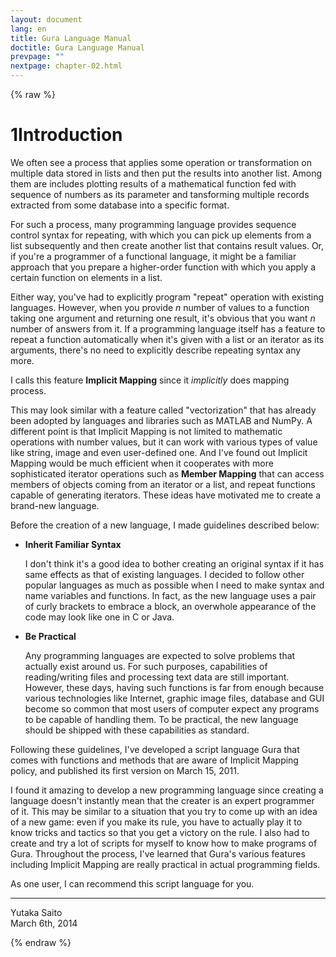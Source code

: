 ```yaml
---
layout: document
lang: en
title: Gura Language Manual
doctitle: Gura Language Manual
prevpage: ""
nextpage: chapter-02.html
---
```

{% raw %}
<h1><span class="caption-index-1">1</span><a name="anchor-1"></a>Introduction</h1>
<p>
We often see a process that applies some operation or transformation on multiple data stored in lists and then put the results into another list. Among them are includes plotting results of a mathematical function fed with sequence of numbers as its parameter and tansforming multiple records extracted from some database into a specific format.
</p>
<p>
For such a process, many programming language provides sequence control syntax for repeating, with which you can pick up elements from a list subsequently and then create another list that contains result values. Or, if you're a programmer of a functional language, it might be a familiar approach that you prepare a higher-order function with which you apply a certain function on elements in a list.
</p>
<p>
Either way, you've had to explicitly program "repeat" operation with existing languages. However, when you provide <em>n</em> number of values to a function taking one argument and returning one result, it's obvious that you want <em>n</em> number of answers from it. If a programming language itself has a feature to repeat a function automatically when it's given with a list or an iterator as its arguments, there's no need to explicitly describe repeating syntax any more.
</p>
<p>
I calls this feature <strong>Implicit Mapping</strong> since it <em>implicitly</em> does mapping process.
</p>
<p>
This may look similar with a feature called "vectorization" that has already been adopted by languages and libraries such as MATLAB and NumPy. A different point is that Implicit Mapping is not limited to mathematic operations with number values, but it can work with various types of value like string, image and even user-defined one. And I've found out Implicit Mapping would be much efficient when it cooperates with more sophisticated iterator operations such as <strong>Member Mapping</strong> that can access members of objects coming from an iterator or a list, and repeat functions capable of generating iterators. These ideas have motivated me to create a brand-new language.
</p>
<p>
Before the creation of a new language, I made guidelines described below:
</p>
<ul>
<li><p>
<strong>Inherit Familiar Syntax</strong>
</p>
<p>
I don't think it's a good idea to bother creating an original syntax if it has same effects as that of existing languages. I decided to follow other popular languages as much as possible when I need to make syntax and name variables and functions. In fact, as the new language uses a pair of curly brackets to embrace a block, an overwhole appearance of the code may look like one in C or Java.
</p>
</li>
<li><p>
<strong>Be Practical</strong>
</p>
<p>
Any programming languages are expected to solve problems that actually exist around us. For such purposes, capabilities of reading/writing files and processing text data are still important. However, these days, having such functions is far from enough because various technologies like Internet, graphic image files, database and GUI become so common that most users of computer expect any programs to be capable of handling them. To be practical, the new language should be shipped with these capabilities as standard.
</p>
</li>
</ul>
<p>
Following these guidelines, I've developed a script language Gura that comes with functions and methods that are aware of Implicit Mapping policy, and published its first version on March 15, 2011.
</p>
<p>
I found it amazing to develop a new programming language since creating a language doesn't instantly mean that the creater is an expert programmer of it. This may be similar to a situation that you try to come up with an idea of a new game: even if you make its rule, you have to actually play it to know tricks and tactics so that you get a victory on the rule. I also had to create and try a lot of scripts for myself to know how to make programs of Gura. Throughout the process, I've learned that Gura's various features including Implicit Mapping are really practical in actual programming fields.
</p>
<p>
As one user, I can recommend this script language for you.
</p>
<hr />
<p>
Yutaka Saito<br />
March 6th, 2014
</p>
<p />

{% endraw %}
